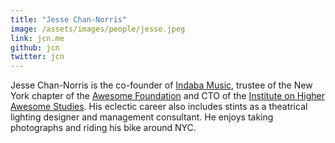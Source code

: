```yaml
---
title: "Jesse Chan-Norris"
image: /assets/images/people/jesse.jpeg
link: jcn.me
github: jcn
twitter: jcn
---
```


Jesse Chan-Norris is the co-founder of <a href="http://www.indabamusic.com/" target="blank">Indaba Music</a>, trustee of the New York chapter of the <a href="http://www.awesomefoundation.org/" target="blank">Awesome Foundation</a> and CTO of the <a href="http://blog.awesomestudies.org/" target="blank">Institute on Higher Awesome Studies</a>. His eclectic career also includes stints as a theatrical lighting designer and management consultant. He enjoys taking photographs and riding his bike around NYC.
